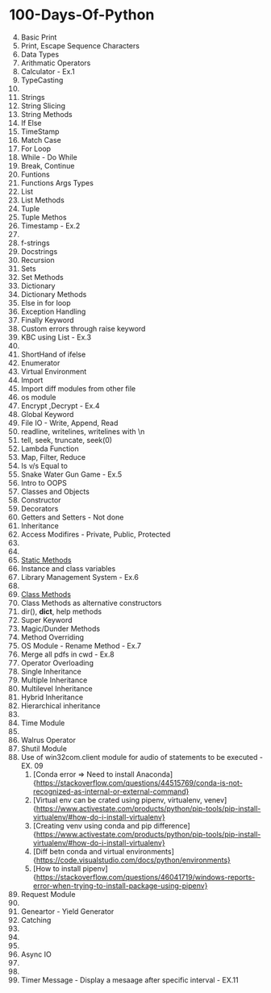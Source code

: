 # 100-Days-Of-Python

4. Basic Print
5. Print, Escape Sequence Characters
6. Data Types
7. Arithmatic Operators
8. Calculator - Ex.1
9. TypeCasting
10.
11. Strings
12. String Slicing
13. String Methods
14. If Else
15. TimeStamp
16. Match Case
17. For Loop
18. While - Do While
19. Break, Continue
20. Funtions
21. Functions Args Types
22. List
23. List Methods
24. Tuple
25. Tuple Methos
26. Timestamp - Ex.2
27.
28. f-strings
29. Docstrings
30. Recursion
31. Sets
32. Set Methods
33. Dictionary
34. Dictionary Methods
35. Else in for loop
36. Exception Handling
37. Finally Keyword
38. Custom errors through raise keyword
39. KBC using List - Ex.3
40.
41. ShortHand of ifelse
42. Enumerator
43. Virtual Environment
44. Import
45. Import diff modules from other file
46. os module
47. Encrypt ,Decrypt - Ex.4
48. Global Keyword
49. File IO - Write, Append, Read
50. readline, writelines, writelines with \n
51. tell, seek, truncate, seek(0)
52. Lambda Function
53. Map, Filter, Reduce
54. Is v/s Equal to
55. Snake Water Gun Game - Ex.5
56. Intro to OOPS
57. Classes and Objects
58. Constructor
59. Decorators
60. Getters and Setters - Not done
61. Inheritance
62. Access Modifires - Private, Public, Protected
63.
64.
65. [Static Methods](https://www.tutorialsteacher.com/python/staticmethod-decorator)
66. Instance and class variables
67. Library Management System - Ex.6
68.
69. [Class Methods](https://www.tutorialsteacher.com/python/classmethod-decorator)
70. Class Methods as alternative constructors
71. dir(), __dict__, help methods
72. Super Keyword
73. Magic/Dunder Methods
74. Method Overriding
75. OS Module - Rename Method - Ex.7
76. Merge all pdfs in cwd - Ex.8
77. Operator Overloading
78. Single Inheritance
79. Multiple Inheritance
80. Multilevel Inheritance
81. Hybrid Inheritance
82. Hierarchical inheritance
83.
84. Time Module
85.
86. Walrus Operator
87. Shutil Module
88. Use of win32com.client module for audio of statements to be executed  -  EX. 09
    1. [Conda error => Need to install Anaconda]{https://stackoverflow.com/questions/44515769/conda-is-not-recognized-as-internal-or-external-command}
    2. [Virtual env can be crated using pipenv, virtualenv, venev]{https://www.activestate.com/products/python/pip-tools/pip-install-virtualenv/#how-do-i-install-virtualenv}
    3. [Creating venv using conda and pip difference]{https://www.activestate.com/products/python/pip-tools/pip-install-virtualenv/#how-do-i-install-virtualenv}
    4. [Diff betn conda and virtual environments]{https://code.visualstudio.com/docs/python/environments}
    5. [How to install pipenv]{https://stackoverflow.com/questions/46041719/windows-reports-error-when-trying-to-install-package-using-pipenv}
89. Request Module
90.
91. Geneartor - Yield Generator
92. Catching
93.
94.
95.
96. Async IO
97.
98.
99. Timer Message - Display a mesaage after specific interval -  EX.11
